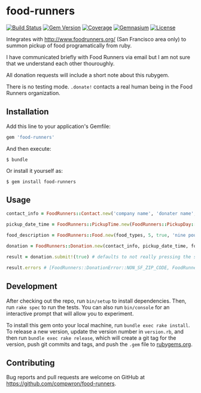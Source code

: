 # food-runners

[![Build Status](https://img.shields.io/travis/compwron/food-runners.svg)](https://travis-ci.org/compwron/food-runners)
[![Gem Version](https://img.shields.io/gem/v/food-runners.svg)](https://rubygems.org/gems/food-runners)
[![Coverage](https://img.shields.io/codecov/c/github/compwron/food-runners.svg)](https://codecov.io/github/compwron/food-runners)
[![Gemnasium](https://img.shields.io/gemnasium/compwron/food-runners.svg)](https://gemnasium.com/compwron/food-runners)
[![License](https://img.shields.io/badge/license-Apache_2-blue.svg)](https://www.apache.org/licenses/LICENSE-2.0)


Integrates with http://www.foodrunners.org/ (San Francisco area only) to summon pickup of food programatically from ruby.

I have communicated briefly with Food Runners via email but I am not sure that we understand each other thouroughly.

All donation requests will include a short note about this rubygem.

There is no testing mode. ``.donate!`` contacts a real human being in the Food Runners organization.

## Installation

Add this line to your application's Gemfile:

```ruby
gem 'food-runners'
```

And then execute:

    $ bundle

Or install it yourself as:

    $ gem install food-runners

## Usage

````ruby
contact_info = FoodRunners::Contact.new('company name', 'donater name', 'donater email', 'donater phone number', 'pickup addess', 'pickup zip code')

pickup_date_time = FoodRunners::PickupTime.new(FoodRunners::PickupDay::TOMORROW, 13) # hour of day

food_description = FoodRunners::Food.new(food_types, 5, true, 'nine pounds of potatos and one large tray of veggie tacos')

donation = FoodRunners::Donation.new(contact_info, pickup_date_time, food_description, other_information) # other_information will be prepended to a description of this gem

result = donation.submit!(true) # defaults to not really pressing the submit button

result.errors # [FoodRunners::DonationError::NON_SF_ZIP_CODE, FoodRunners::DonationError::UNKNOWN]
````

## Development

After checking out the repo, run `bin/setup` to install dependencies. Then, run `rake spec` to run the tests. You can also run `bin/console` for an interactive prompt that will allow you to experiment.

To install this gem onto your local machine, run `bundle exec rake install`. To release a new version, update the version number in `version.rb`, and then run `bundle exec rake release`, which will create a git tag for the version, push git commits and tags, and push the `.gem` file to [rubygems.org](https://rubygems.org).

## Contributing

Bug reports and pull requests are welcome on GitHub at https://github.com/compwron/food-runners.


